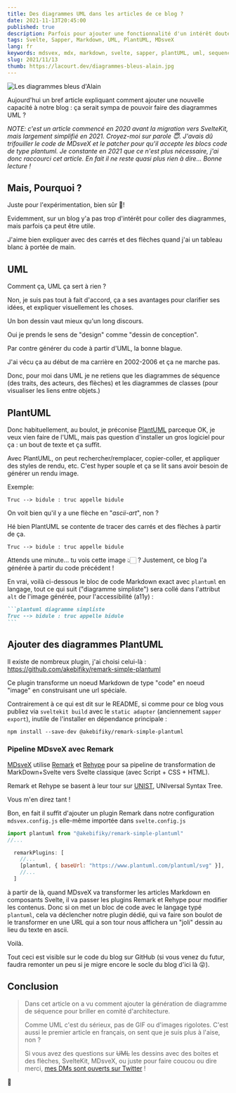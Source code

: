 ```yaml
---
title: Des diagrammes UML dans les articles de ce blog ?
date: 2021-11-13T20:45:00
published: true
description: Parfois pour ajouter une fonctionnalité d'un intérêt douteux, on doit soulever le capot et aller bien loin ! Voyons cela ensemble...
tags: Svelte, Sapper, Markdown, UML, PlantUML, MDsveX
lang: fr
keywords: mdsvex, mdx, markdown, svelte, sapper, plantUML, uml, sequence diagram, class diagram, remark, rehype, unist
slug: 2021/11/13
thumb: https://lacourt.dev/diagrammes-bleus-alain.jpg
---
```


![Les diagrammes bleus d'Alain](/diagrammes-bleus-alain.jpg)

Aujourd'hui un bref article expliquant comment ajouter une nouvelle capacité à notre blog : ça serait sympa de pouvoir faire des diagrammes UML ?

_NOTE: c'est un article commencé en 2020 avant la migration vers SvelteKit, mais largement simplifié en 2021. Croyez-moi sur parole 😇. J'avais dû trifouiller le code de MDsveX et le patcher pour qu'il accepte les blocs code de type plantuml. Je constante en 2021 que ce n'est plus nécessaire, j'ai donc raccourci cet article. En fait il ne reste quasi plus rien à dire... Bonne lecture !_

## Mais, Pourquoi ?

Juste pour l'expérimentation, bien sûr 🤣!

Evidemment, sur un blog y'a pas trop d'intérêt pour coller des diagrammes, mais parfois ça peut être utile.

J'aime bien expliquer avec des carrés et des flèches quand j'ai un tableau blanc à portée de main.

## UML 

Comment ça, UML ça sert à rien ?

Non, je suis pas tout à fait d'accord, ça a ses avantages pour clarifier ses idées, et expliquer visuellement les choses.

Un bon dessin vaut mieux qu'un long discours.

Oui je prends le sens de "design" comme "dessin de conception".

Par contre générer du code à partir d'UML, la bonne blague.

J'ai vécu ça au début de ma carrière en 2002-2006 et ça ne marche pas.

Donc, pour moi dans UML je ne retiens que les diagrammes de séquence (des traits, des acteurs, des flèches) et les diagrammes de classes (pour visualiser les liens entre objets.)

## PlantUML

Donc habituellement, au boulot, je préconise [PlantUML](https://plantuml.com/) parceque OK, je veux vien faire de l'UML, mais pas question d'installer un gros logiciel pour ça : un bout de texte et ça suffit.

Avec PlantUML, on peut rechercher/remplacer, copier-coller, et appliquer des styles de rendu, etc. C'est hyper souple et ça se lit sans avoir besoin de générer un rendu image.

Exemple: 

```
Truc --> bidule : truc appelle bidule
```

On voit bien qu'il y a une flèche en "_ascii-art_", non ? 

Hé bien PlantUML se contente de tracer des carrés et des flèches à partir de ça.

```plantuml diagramme simpliste
Truc --> bidule : truc appelle bidule
```

Attends une minute... tu vois cette image 👆🏻 ? Justement, ce blog l'a générée à partir du code précédent !

En vrai, voilà ci-dessous le bloc de code Markdown exact avec `plantuml` en langage, tout ce qui suit ("diagramme simpliste") sera collé dans l'attribut `alt` de l'image générée, pour l'accessibilité (a11y) :

````md exemple de code markdown pour un diagramme PlantUML
```plantuml diagramme simpliste
Truc --> bidule : truc appelle bidule
```
````

## Ajouter des diagrammes PlantUML 

Il existe de nombreux plugin, j'ai choisi celui-là : https://github.com/akebifiky/remark-simple-plantuml

Ce plugin transforme un noeud Markdown de type "code" en noeud "image" en construisant une url spéciale.

Contrairement à ce qui est dit sur le README, si comme pour ce blog vous publiez via `sveltekit build` avec le `static adapter` (anciennement `sapper export`), inutile de l'installer en dépendance principale : 

`npm install --save-dev @akebifiky/remark-simple-plantuml`

### Pipeline MDsveX avec Remark

[MDsveX](https://mdsvex.com) utilise [Remark](https://github.com/remarkjs/remark) et [Rehype](https://github.com/rehypejs/rehype) pour sa pipeline de transformation de MarkDown+Svelte vers Svelte classique (avec Script + CSS + HTML).

Remark et Rehype se basent à leur tour sur [UNIST](https://github.com/syntax-tree/unist), UNIversal Syntax Tree.

Vous m'en direz tant !

Bon, en fait il suffit d'ajouter un plugin Remark dans notre configuration `mdsvex.config.js` elle-même importée dans `svelte.config.js`

```javascript
import plantuml from "@akebifiky/remark-simple-plantuml"
//...

  remarkPlugins: [
    //...
    [plantuml, { baseUrl: "https://www.plantuml.com/plantuml/svg" }],
    //...
  ]
```

à partir de là, quand MDsveX va transformer les articles Markdown en composants Svelte, il va passer les plugins Remark et Rehype pour modifier les contenus. Donc si on met un bloc de code avec le langage typé `plantuml`, cela va déclencher notre plugin dédié, qui va faire son boulot de le transformer en une URL qui a son tour nous affichera un "joli" dessin au lieu du texte en ascii.

Voilà.

Tout ceci est visible sur le code du blog sur GitHub (si vous venez du futur, faudra remonter un peu si je migre encore le socle du blog d'ici là 😜).

## Conclusion

> Dans cet article on a vu comment ajouter la génération de diagramme de séquence pour briller en comité d'architecture.
>
> Comme UML c'est du sérieux, pas de GIF ou d'images rigolotes. C'est aussi le premier article en français, on sent que je suis plus à l'aise, non ?
>
> Si vous avez des questions sur ~~UML~~ les dessins avec des boites et des flèches, SvelteKit, MDsveX, ou juste pour faire coucou ou dire merci, [mes DMs sont ouverts sur Twitter](https://twitter.com/doppelganger9) !

👋
